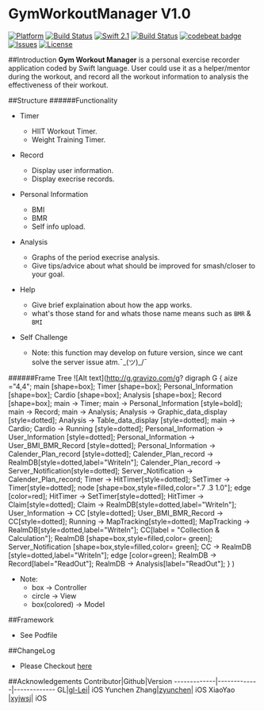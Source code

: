 # GymWorkoutManager V1.0
[![Platform](http://img.shields.io/badge/platform-ios-blue.svg?style=flat)](https://developer.apple.com/iphone/index.action) 
[![Build Status](https://www.bitrise.io/app/525c553aef64bd02.svg?token=BasjApmM7Nb3N5gSzhjYYw&branch=master)](https://www.bitrise.io/app/525c553aef64bd02)
[![Swift 2.1](https://img.shields.io/badge/Swift-2.1-orange.svg?style=flat)](https://developer.apple.com/swift/) 
[![Build Status](https://travis-ci.org/NZSwift/GymWorkoutManager.svg?branch=master)](https://travis-ci.org/NZSwift/GymWorkoutManager)
[![codebeat badge](https://codebeat.co/badges/74638e53-fc92-4a28-bf68-2f7f883e011d)](https://codebeat.co/projects/github-com-nzswift-gymworkoutmanager) [![Issues](https://img.shields.io/github/issues/NZSwift/GymWorkoutManager.svg?style=flat
)](https://github.com/NZSwift/GymWorkoutManager/issues?state=open) [![License](http://img.shields.io/badge/license-MIT-lightgrey.svg?style=flat)](http://mit-license.org)

##Introduction
**Gym Workout Manager** is a personal exercise recorder application coded by Swift language. User could use it as a helper/mentor during the workout, and record all the workout information to analysis the effectiveness of their workout.

##Structure
######Functionality
* Timer
	* HIIT Workout Timer.
	* Weight Training Timer.
* Record
	* Display user information.
	* Display execrise records.
* Personal Information
	* BMI
	* BMR
	* Self info upload.
* Analysis
	* Graphs of the period execrise analysis.
	* Give tips/advice about what should be improved for smash/closer to your goal.
* Help
	* Give brief explaination about how the app works.
	* what's those stand for and whats those name means such as `BMR` & `BMI`
	
* Self Challenge
	* Note: this function may develop on future version, since we cant solve the server issue atm.¯\_(ツ)_/¯

######Frame Tree
![Alt text](http://g.gravizo.com/g?
  digraph G {
    aize ="4,4";
    main [shape=box]; Timer [shape=box]; Personal_Information [shape=box]; Cardio [shape=box]; Analysis [shape=box]; Record [shape=box];
    main -> Timer;
    main -> Personal_Information [style=bold];
    main -> Record;
    main -> Analysis;
    Analysis -> Graphic_data_display [style=dotted];
    Analysis -> Table_data_display [style=dotted];
    main -> Cardio;
    Cardio -> Running [style=dotted];
    Personal_Information -> User_Information [style=dotted];
    Personal_Information -> User_BMI_BMR_Record [style=dotted];
    Personal_Information -> Calender_Plan_record [style=dotted];
    Calender_Plan_record -> RealmDB[style=dotted,label="WriteIn"];
    Calender_Plan_record -> Server_Notification[style=dotted];
    Server_Notification -> Calender_Plan_record;
    Timer -> HitTimer[style=dotted];
    SetTimer -> Timer[style=dotted];
    node [shape=box,style=filled,color=".7 .3 1.0"];
    edge [color=red];
    HitTimer -> SetTimer[style=dotted];
    HitTimer -> Claim[style=dotted];
    Claim -> RealmDB[style=dotted,label="WriteIn"];
    User_Information -> CC [style=dotted];
    User_BMI_BMR_Record -> CC[style=dotted];
    Running -> MapTracking[style=dotted];
    MapTracking -> RealmDB[style=dotted,label="WriteIn"];
    CC[label = "Collection & Calculation"];
    RealmDB [shape=box,style=filled,color= green];
    Server_Notification [shape=box,style=filled,color= green];
    CC -> RealmDB [style=dotted,label="WriteIn"];
    edge [color=green];
    RealmDB -> Record[label="ReadOut"];
    RealmDB -> Analysis[label="ReadOut"];
  }
)
 - Note: 
  	- box -> Controller
 	- circle -> View
 	- box(colored) -> Model

##Framework
* See Podfile

##ChangeLog
* Please Checkout [here](https://github.com/NZSwift/GymWorkoutManager/wiki)

##Acknowledgements
Contributor|Github|Version
-------------|-------------|-------------
GL|[gl-Lei](https://github.com/gl-Lei)| iOS
Yunchen Zhang|[zyunchen](https://github.com/zyunchen)| iOS
XiaoYao |[xyjwsj](https://github.com/xyjwsj)| iOS
